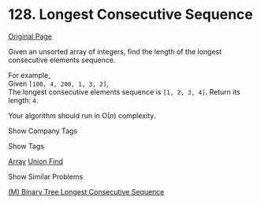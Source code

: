 # 128. Longest Consecutive Sequence

[Original Page](https://leetcode.com/problems/longest-consecutive-sequence/)

Given an unsorted array of integers, find the length of the longest consecutive elements sequence.

For example,  
Given `[100, 4, 200, 1, 3, 2]`,  
The longest consecutive elements sequence is `[1, 2, 3, 4]`. Return its length: `4`.

Your algorithm should run in O(_n_) complexity.

<div>

<div id="company_tags" class="btn btn-xs btn-warning">Show Company Tags</div>

<span class="hidebutton" style="display: none;">[Google](/company/google/) [Facebook](/company/facebook/)</span></div>

<div>

<div id="tags" class="btn btn-xs btn-warning">Show Tags</div>

<span class="hidebutton">[Array](/tag/array/) [Union Find](/tag/union-find/)</span></div>

<div>

<div id="similar" class="btn btn-xs btn-warning">Show Similar Problems</div>

<span class="hidebutton">[(M) Binary Tree Longest Consecutive Sequence](/problems/binary-tree-longest-consecutive-sequence/)</span></div>